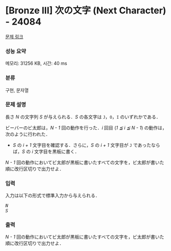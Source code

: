 # [Bronze III] 次の文字 (Next Character) - 24084 

[문제 링크](https://www.acmicpc.net/problem/24084) 

### 성능 요약

메모리: 31256 KB, 시간: 40 ms

### 분류

구현, 문자열

### 문제 설명

<p>長さ <var>N</var> の文字列 <var>S</var> が与えられる．<var>S</var> の各文字は <code>J</code>，<code>O</code>，<code>I</code> のいずれかである．</p>

<p>ビーバーのビ太郎は，<var>N - 1</var> 回の動作を行った．<var>i</var> 回目 (<var>1 ≦ i ≦ N - 1</var>) の動作は，次のように行われた．</p>

<ul>
	<li><var>S</var> の <var>i + 1</var> 文字目を確認する．さらに，<var>S</var> の <var>i + 1</var> 文字目が <code>J</code> であったならば，<var>S</var> の <var>i</var> 文字目を黒板に書く．</li>
</ul>

<p><var>N - 1</var> 回の動作においてビ太郎が黒板に書いたすべての文字を，ビ太郎が書いた順に改行区切りで出力せよ．</p>

### 입력 

 <p>入力は以下の形式で標準入力から与えられる．</p>

<pre><var>N</var>
<var>S</var></pre>

### 출력 

 <p><var>N - 1</var> 回の動作においてビ太郎が黒板に書いたすべての文字を，ビ太郎が書いた順に改行区切りで出力せよ．</p>

